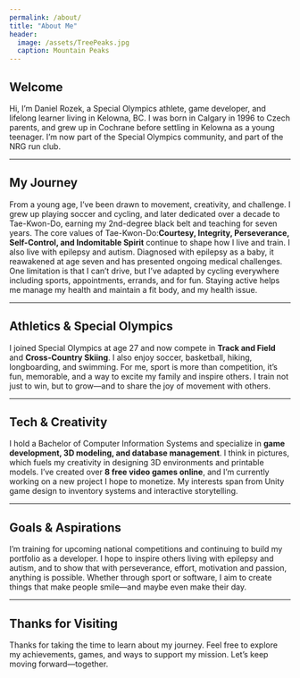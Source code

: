 ```yaml
---
permalink: /about/
title: "About Me"
header:
  image: /assets/TreePeaks.jpg
  caption: Mountain Peaks
---
```

## Welcome
Hi, I’m Daniel Rozek, a Special Olympics athlete, game developer, and lifelong learner living in Kelowna, BC. I was born in Calgary in 1996 to Czech parents, and grew up in Cochrane before settling in Kelowna as a young teenager. I’m now part of the Special Olympics community, and part of the NRG run club.

---
## My Journey
From a young age, I’ve been drawn to movement, creativity, and challenge. I grew up playing soccer and cycling, and later dedicated over a decade to Tae-Kwon-Do, earning my 2nd-degree black belt and teaching for seven years. The core values of Tae-Kwon-Do:**Courtesy, Integrity, Perseverance, Self-Control, and Indomitable Spirit** continue to shape how I live and train.
I also live with epilepsy and autism. Diagnosed with epilepsy as a baby, it reawakened at age seven and has presented ongoing medical challenges. One limitation is that I can’t drive, but I’ve adapted by cycling everywhere including sports, appointments, errands, and for fun. Staying active helps me manage my health and maintain a fit body, and my health issue.

---
## Athletics & Special Olympics
I joined Special Olympics at age 27 and now compete in **Track and Field** and **Cross-Country Skiing**. I also enjoy soccer, basketball, hiking, longboarding, and swimming. For me, sport is more than competition, it’s fun, memorable, and a way to excite my family and inspire others. I train not just to win, but to grow—and to share the joy of movement with others.

---
## Tech & Creativity
I hold a Bachelor of Computer Information Systems and specialize in **game development, 3D modeling, and database management**. I think in pictures, which fuels my creativity in designing 3D environments and printable models.
I’ve created over **8 free video games online**, and I’m currently working on a new project I hope to monetize. My interests span from Unity game design to inventory systems and interactive storytelling.

---
## Goals & Aspirations
I’m training for upcoming national competitions and continuing to build my portfolio as a developer. I hope to inspire others living with epilepsy and autism, and to show that with perseverance, effort, motivation and passion, anything is possible.
Whether through sport or software, I aim to create things that make people smile—and maybe even make their day.

---
## Thanks for Visiting
Thanks for taking the time to learn about my journey. Feel free to explore my achievements, games, and ways to support my mission. Let’s keep moving forward—together.

